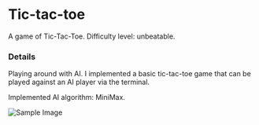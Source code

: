 # Tic-tac-toe
A game of Tic-Tac-Toe. Difficulty level: unbeatable.

### Details
Playing around with AI. I implemented a basic tic-tac-toe game that can be played against an AI player via the terminal.

Implemented AI algorithm: MiniMax.

![Sample Image](Tic-tac-toe/images/MiniMax_overivew.png)

